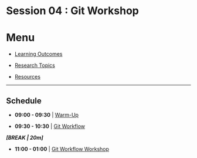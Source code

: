 # Session 04 : Git Workshop

# Menu

- [Learning Outcomes](./learning-outcomes.md)

- [Research Topics](./research-topics.md)

- [Resources](./resources.md)

--------------------------------------------------------------------------------

## Schedule

- **09:00 - 09:30** | [Warm-Up](./puzzle.md)

- **09:30 - 10:30** | [Git Workflow](https://github.com/foundersandcoders/git-workflow-workshop-for-two)

**_[BREAK | 20m]_**

- **11:00 - 01:00** | [Git Workflow Workshop](https://github.com/foundersandcoders/git-workflow-workshop-for-two)
